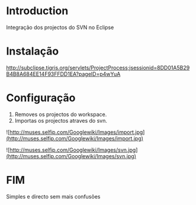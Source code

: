 # Introduction #

Integração dos projectos do SVN no Eclipse

# Instalação #

http://subclipse.tigris.org/servlets/ProjectProcess;jsessionid=8DD01A5B29B4B8A684EE14F93FFDD1EA?pageID=p4wYuA

# Configuração #

1. Removes os projectos do workspace.
2. Importas os projectos atraves do svn.

![http://muses.selfip.com/Googlewiki/Images/import.jpg](http://muses.selfip.com/Googlewiki/Images/import.jpg)

![http://muses.selfip.com/Googlewiki/Images/svn.jpg](http://muses.selfip.com/Googlewiki/Images/svn.jpg)


# FIM #

Simples e directo sem mais confusões